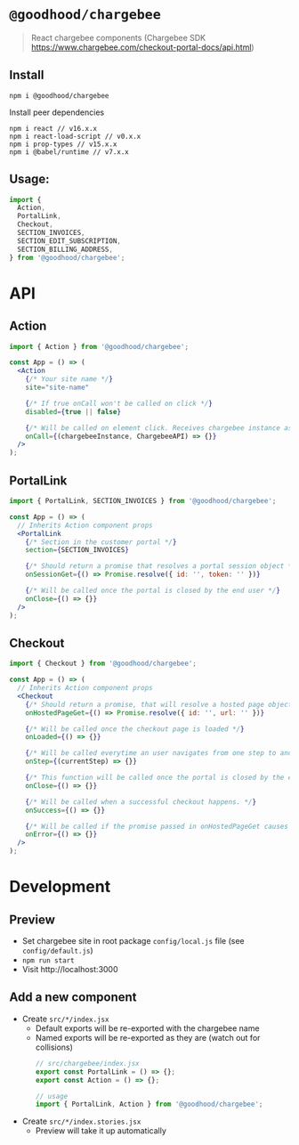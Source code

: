 # `@goodhood/chargebee`

> React chargebee components (Chargebee SDK https://www.chargebee.com/checkout-portal-docs/api.html)

## Install

```
npm i @goodhood/chargebee
```

Install peer dependencies
```
npm i react // v16.x.x
npm i react-load-script // v0.x.x
npm i prop-types // v15.x.x
npm i @babel/runtime // v7.x.x
```

## Usage:

```js
import {
  Action,
  PortalLink,
  Checkout,
  SECTION_INVOICES,
  SECTION_EDIT_SUBSCRIPTION,
  SECTION_BILLING_ADDRESS,
} from '@goodhood/chargebee';
```

# API

## Action
```jsx
import { Action } from '@goodhood/chargebee';

const App = () => (
  <Action
    {/* Your site name */}
    site="site-name"

    {/* If true onCall won't be called on click */}
    disabled={true || false}

    {/* Will be called on element click. Receives chargebee instance as an argument */}
    onCall={(chargebeeInstance, ChargebeeAPI) => {}}
  />
);
```

## PortalLink
```jsx
import { PortalLink, SECTION_INVOICES } from '@goodhood/chargebee';

const App = () => (
  // Inherits Action component props
  <PortalLink
    {/* Section in the customer portal */}
    section={SECTION_INVOICES}

    {/* Should return a promise that resolves a portal session object */}
    onSessionGet={() => Promise.resolve({ id: '', token: '' })}

    {/* Will be called once the portal is closed by the end user */}
    onClose={() => {}}
  />
);
```

## Checkout
```jsx
import { Checkout } from '@goodhood/chargebee';

const App = () => (
  // Inherits Action component props
  <Checkout
    {/* Should return a promise, that will resolve a hosted page object */}
    onHostedPageGet={() => Promise.resolve({ id: '', url: '' })}

    {/* Will be called once the checkout page is loaded */}
    onLoaded={() => {}}

    {/* Will be called everytime an user navigates from one step to another */}
    onStep={(currentStep) => {}}

    {/* This function will be called once the portal is closed by the end user */}
    onClose={() => {}}

    {/* Will be called when a successful checkout happens. */}
    onSuccess={() => {}}

    {/* Will be called if the promise passed in onHostedPageGet causes an error */}
    onError={() => {}}
  />
);
```

# Development

## Preview

- Set chargebee site in root package `config/local.js` file (see `config/default.js`)
- `npm run start`
- Visit http://localhost:3000

## Add a new component

- Create `src/*/index.jsx`
  - Default exports will be re-exported with the chargebee name
  - Named exports will be re-exported as they are (watch out for collisions)
    ```js
    // src/chargebee/index.jsx
    export const PortalLink = () => {};
    export const Action = () => {};

    // usage
    import { PortalLink, Action } from '@goodhood/chargebee';
    ```
- Create `src/*/index.stories.jsx`
  - Preview will take it up automatically
